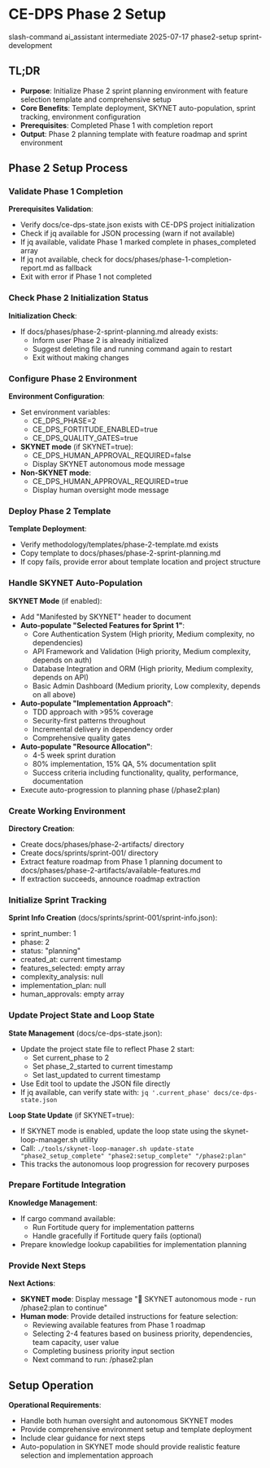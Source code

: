 # <context>CE-DPS Phase 2 Setup</context>

<meta>
  <title>CE-DPS Phase 2 Sprint Planning Setup</title>
  <type>slash-command</type>
  <audience>ai_assistant</audience>
  <complexity>intermediate</complexity>
  <updated>2025-07-17</updated>
  <scope>phase2-setup</scope>
  <phase>sprint-development</phase>
</meta>

## <summary priority="critical">TL;DR</summary>
- **Purpose**: Initialize Phase 2 sprint planning environment with feature selection template and comprehensive setup
- **Core Benefits**: Template deployment, SKYNET auto-population, sprint tracking, environment configuration
- **Prerequisites**: Completed Phase 1 with completion report
- **Output**: Phase 2 planning template with feature roadmap and sprint environment

## <instructions priority="high">Phase 2 Setup Process</instructions>

### <step-1>Validate Phase 1 Completion</step-1>
**Prerequisites Validation**:
- Verify docs/ce-dps-state.json exists with CE-DPS project initialization
- Check if jq available for JSON processing (warn if not available)
- If jq available, validate Phase 1 marked complete in phases_completed array
- If jq not available, check for docs/phases/phase-1-completion-report.md as fallback
- Exit with error if Phase 1 not completed

### <step-2>Check Phase 2 Initialization Status</step-2>
**Initialization Check**:
- If docs/phases/phase-2-sprint-planning.md already exists:
  - Inform user Phase 2 is already initialized
  - Suggest deleting file and running command again to restart
  - Exit without making changes

### <step-3>Configure Phase 2 Environment</step-3>
**Environment Configuration**:
- Set environment variables:
  - CE_DPS_PHASE=2
  - CE_DPS_FORTITUDE_ENABLED=true
  - CE_DPS_QUALITY_GATES=true
- **SKYNET mode** (if SKYNET=true):
  - CE_DPS_HUMAN_APPROVAL_REQUIRED=false
  - Display SKYNET autonomous mode message
- **Non-SKYNET mode**:
  - CE_DPS_HUMAN_APPROVAL_REQUIRED=true
  - Display human oversight mode message

### <step-4>Deploy Phase 2 Template</step-4>
**Template Deployment**:
- Verify methodology/templates/phase-2-template.md exists
- Copy template to docs/phases/phase-2-sprint-planning.md
- If copy fails, provide error about template location and project structure

### <step-5>Handle SKYNET Auto-Population</step-5>
**SKYNET Mode** (if enabled):
- Add "Manifested by SKYNET" header to document
- **Auto-populate "Selected Features for Sprint 1"**:
  - Core Authentication System (High priority, Medium complexity, no dependencies)
  - API Framework and Validation (High priority, Medium complexity, depends on auth)
  - Database Integration and ORM (High priority, Medium complexity, depends on API)
  - Basic Admin Dashboard (Medium priority, Low complexity, depends on all above)
- **Auto-populate "Implementation Approach"**:
  - TDD approach with >95% coverage
  - Security-first patterns throughout
  - Incremental delivery in dependency order
  - Comprehensive quality gates
- **Auto-populate "Resource Allocation"**:
  - 4-5 week sprint duration
  - 80% implementation, 15% QA, 5% documentation split
  - Success criteria including functionality, quality, performance, documentation
- Execute auto-progression to planning phase (/phase2:plan)

### <step-6>Create Working Environment</step-6>
**Directory Creation**:
- Create docs/phases/phase-2-artifacts/ directory
- Create docs/sprints/sprint-001/ directory
- Extract feature roadmap from Phase 1 planning document to docs/phases/phase-2-artifacts/available-features.md
- If extraction succeeds, announce roadmap extraction

### <step-7>Initialize Sprint Tracking</step-7>
**Sprint Info Creation** (docs/sprints/sprint-001/sprint-info.json):
- sprint_number: 1
- phase: 2
- status: "planning"
- created_at: current timestamp
- features_selected: empty array
- complexity_analysis: null
- implementation_plan: null
- human_approvals: empty array

### <step-8>Update Project State and Loop State</step-8>
**State Management** (docs/ce-dps-state.json):
- Update the project state file to reflect Phase 2 start:
  - Set current_phase to 2
  - Set phase_2_started to current timestamp
  - Set last_updated to current timestamp
- Use Edit tool to update the JSON file directly
- If jq available, can verify state with: `jq '.current_phase' docs/ce-dps-state.json`

**Loop State Update** (if SKYNET=true):
- If SKYNET mode is enabled, update the loop state using the skynet-loop-manager.sh utility
- Call: `./tools/skynet-loop-manager.sh update-state "phase2_setup_complete" "phase2:setup_complete" "/phase2:plan"`
- This tracks the autonomous loop progression for recovery purposes

### <step-9>Prepare Fortitude Integration</step-9>
**Knowledge Management**:
- If cargo command available:
  - Run Fortitude query for implementation patterns
  - Handle gracefully if Fortitude query fails (optional)
- Prepare knowledge lookup capabilities for implementation planning

### <step-10>Provide Next Steps</step-10>
**Next Actions**:
- **SKYNET mode**: Display message "🤖 SKYNET autonomous mode - run /phase2:plan to continue"
- **Human mode**: Provide detailed instructions for feature selection:
  - Reviewing available features from Phase 1 roadmap
  - Selecting 2-4 features based on business priority, dependencies, team capacity, user value
  - Completing business priority input section
  - Next command to run: /phase2:plan

## <expected-behavior priority="medium">Setup Operation</expected-behavior>

**Operational Requirements**:
- Handle both human oversight and autonomous SKYNET modes
- Provide comprehensive environment setup and template deployment
- Include clear guidance for next steps
- Auto-population in SKYNET mode should provide realistic feature selection and implementation approach